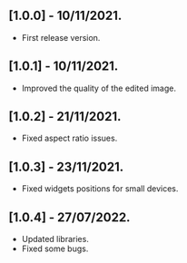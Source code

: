 ## [1.0.0] - 10/11/2021.

* First release version.

## [1.0.1] - 10/11/2021.

* Improved the quality of the edited image.

## [1.0.2] - 21/11/2021.

* Fixed aspect ratio issues.

## [1.0.3] - 23/11/2021.

* Fixed widgets positions for small devices.
## [1.0.4] - 27/07/2022.

* Updated libraries.
* Fixed some bugs.